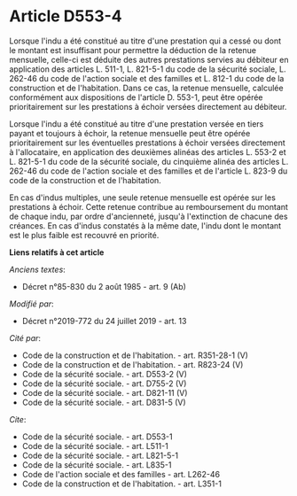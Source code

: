 # Article D553-4

Lorsque l'indu a été constitué au titre d'une prestation qui a cessé ou dont le montant est insuffisant pour permettre la
déduction de la retenue mensuelle, celle-ci est déduite des autres prestations servies au débiteur en application des
articles L. 511-1,  L. 821-5-1  du code de la sécurité sociale, L. 262-46 du code de l'action sociale et des familles et L.
812-1 du code de la construction et de l'habitation. Dans ce cas, la retenue mensuelle, calculée conformément aux
dispositions de l'article D. 553-1, peut être opérée prioritairement sur les prestations à échoir versées directement au
débiteur.

Lorsque l'indu a été constitué au titre d'une prestation versée en tiers payant et toujours à échoir, la retenue mensuelle
peut être opérée prioritairement sur les éventuelles prestations à échoir versées directement à l'allocataire, en application
des deuxièmes alinéas des articles L. 553-2 et L. 821-5-1 du code de la sécurité sociale, du cinquième alinéa des articles L.
262-46 du code de l'action sociale et des familles et de l'article L. 823-9 du code de la construction et de l'habitation.

En cas d'indus multiples, une seule retenue mensuelle est opérée sur les prestations à échoir. Cette retenue contribue au
remboursement du montant de chaque indu, par ordre d'ancienneté, jusqu'à l'extinction de chacune des créances. En cas d'indus
constatés à la même date, l'indu dont le montant est le plus faible est recouvré en priorité.

**Liens relatifs à cet article**

_Anciens textes_:

  - Décret n°85-830 du 2 août 1985 - art. 9 (Ab)

_Modifié par_:

  - Décret n°2019-772 du 24 juillet 2019 - art. 13

_Cité par_:

  - Code de la construction et de l'habitation. - art. R351-28-1 (V)
  - Code de la construction et de l'habitation. - art. R823-24 (V)
  - Code de la sécurité sociale. - art. D553-2 (V)
  - Code de la sécurité sociale. - art. D755-2 (V)
  - Code de la sécurité sociale. - art. D821-11 (V)
  - Code de la sécurité sociale. - art. D831-5 (V)

_Cite_:

  - Code de la sécurité sociale. - art. D553-1
  - Code de la sécurité sociale. - art. L511-1
  - Code de la sécurité sociale. - art. L821-5-1
  - Code de la sécurité sociale. - art. L835-1
  - Code de l'action sociale et des familles - art. L262-46
  - Code de la construction et de l'habitation. - art. L351-1
